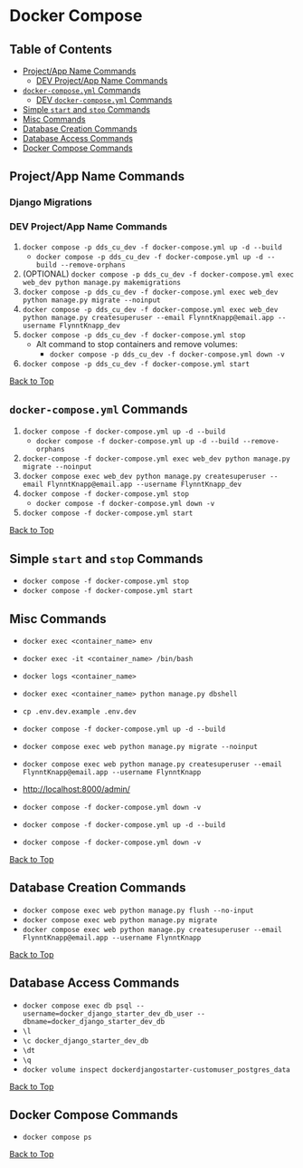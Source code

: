 # Docker Compose

## Table of Contents

- [Project/App Name Commands](#projectapp-name-commands)
    - [DEV Project/App Name Commands](#dev-projectapp-name-commands)
- [`docker-compose.yml` Commands](#docker-composeyml-commands)
    - [DEV `docker-compose.yml` Commands](#dev-docker-composeyml-commands)
- [Simple `start` and `stop` Commands](#simple-start-and-stop-commands)
- [Misc Commands](#misc-commands)
- [Database Creation Commands](#database-creation-commands)
- [Database Access Commands](#database-access-commands)
- [Docker Compose Commands](#docker-compose-commands)

## Project/App Name Commands

### Django Migrations

### DEV Project/App Name Commands

1. `docker compose -p dds_cu_dev -f docker-compose.yml up -d --build`
    * `docker compose -p dds_cu_dev -f docker-compose.yml up -d --build --remove-orphans`
1. (OPTIONAL) `docker compose -p dds_cu_dev -f docker-compose.yml exec web_dev python manage.py makemigrations`
1. `docker compose -p dds_cu_dev -f docker-compose.yml exec web_dev python manage.py migrate --noinput`
1. `docker compose -p dds_cu_dev -f docker-compose.yml exec web_dev python manage.py createsuperuser --email FlynntKnapp@email.app --username FlynntKnapp_dev`
1. `docker compose -p dds_cu_dev -f docker-compose.yml stop`
    * Alt command to stop containers and remove volumes:
        * `docker compose -p dds_cu_dev -f docker-compose.yml down -v`
1. `docker compose -p dds_cu_dev -f docker-compose.yml start`

[Back to Top](#docker-compose)

## `docker-compose.yml` Commands

1. `docker compose -f docker-compose.yml up -d --build`
    * `docker compose -f docker-compose.yml up -d --build --remove-orphans`
1. `docker-compose -f docker-compose.yml exec web_dev python manage.py migrate --noinput`
1. `docker compose exec web_dev python manage.py createsuperuser --email FlynntKnapp@email.app --username FlynntKnapp_dev`
1. `docker compose -f docker-compose.yml stop`
    * `docker compose -f docker-compose.yml down -v`
1. `docker compose -f docker-compose.yml start`

[Back to Top](#docker-compose)

## Simple `start` and `stop` Commands

* `docker compose -f docker-compose.yml stop`
* `docker compose -f docker-compose.yml start`

## Misc Commands

* `docker exec <container_name> env`
* `docker exec -it <container_name> /bin/bash`
* `docker logs <container_name>`
* `docker exec <container_name> python manage.py dbshell`

* `cp .env.dev.example .env.dev`
* `docker compose -f docker-compose.yml up -d --build`

* `docker compose exec web python manage.py migrate --noinput`
* `docker compose exec web python manage.py createsuperuser --email FlynntKnapp@email.app --username FlynntKnapp`

* <http://localhost:8000/admin/>
* `docker compose -f docker-compose.yml down -v`


* `docker compose -f docker-compose.yml up -d --build`
* `docker compose -f docker-compose.yml down -v`

[Back to Top](#docker-compose)

## Database Creation Commands

* `docker compose exec web python manage.py flush --no-input`
* `docker compose exec web python manage.py migrate`
* `docker compose exec web python manage.py createsuperuser --email FlynntKnapp@email.app --username FlynntKnapp`

[Back to Top](#docker-compose)

## Database Access Commands

* `docker compose exec db psql --username=docker_django_starter_dev_db_user --dbname=docker_django_starter_dev_db`
* `\l`
* `\c docker_django_starter_dev_db`
* `\dt`
* `\q`
* `docker volume inspect dockerdjangostarter-customuser_postgres_data`

[Back to Top](#docker-compose)

## Docker Compose Commands

* `docker compose ps`

[Back to Top](#docker-compose)
